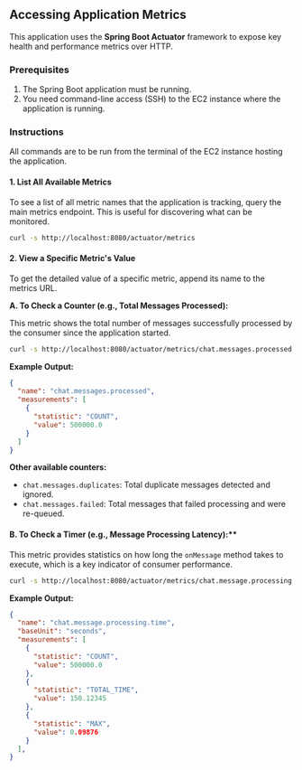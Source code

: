 ## Accessing Application Metrics

This application uses the **Spring Boot Actuator** framework to expose key health and performance metrics over HTTP.

### Prerequisites

1.  The Spring Boot application must be running.
2.  You need command-line access (SSH) to the EC2 instance where the application is running.

### Instructions

All commands are to be run from the terminal of the EC2 instance hosting the application.

#### 1. List All Available Metrics

To see a list of all metric names that the application is tracking, query the main metrics endpoint. This is useful for discovering what can be monitored.

```bash
curl -s http://localhost:8080/actuator/metrics
```


#### 2. View a Specific Metric's Value

To get the detailed value of a specific metric, append its name to the metrics URL.

**A. To Check a Counter (e.g., Total Messages Processed):**

This metric shows the total number of messages successfully processed by the consumer since the application started.

```bash
curl -s http://localhost:8080/actuator/metrics/chat.messages.processed
```

**Example Output:**
```json
{
  "name": "chat.messages.processed",
  "measurements": [
    {
      "statistic": "COUNT",
      "value": 500000.0
    }
  ]
}
```

**Other available counters:**
*   `chat.messages.duplicates`: Total duplicate messages detected and ignored.
*   `chat.messages.failed`: Total messages that failed processing and were re-queued.

#### B. To Check a Timer (e.g., Message Processing Latency):**

This metric provides statistics on how long the `onMessage` method takes to execute, which is a key indicator of consumer performance.

```bash
curl -s http://localhost:8080/actuator/metrics/chat.message.processing.time
```

**Example Output:**
```json
{
  "name": "chat.message.processing.time",
  "baseUnit": "seconds",
  "measurements": [
    {
      "statistic": "COUNT",
      "value": 500000.0
    },
    {
      "statistic": "TOTAL_TIME",
      "value": 150.12345
    },
    {
      "statistic": "MAX",
      "value": 0.09876
    }
  ],
}